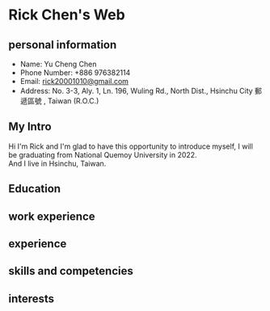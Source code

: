 # Rick Chen's Web
## personal information
* Name: Yu Cheng Chen
* Phone Number:  +886 976382114
* Email: rick20001010@gmail.com
* Address: No. 3-3, Aly. 1, Ln. 196, Wuling Rd., North Dist., Hsinchu City 郵遞區號 , Taiwan (R.O.C.)

## My Intro
Hi I'm Rick and I'm glad to have this opportunity to introduce myself, I will be graduating from National Quemoy University in 2022. <br>
And I live in Hsinchu, Taiwan.

## Education
## work experience

## experience

## skills and competencies

## interests
